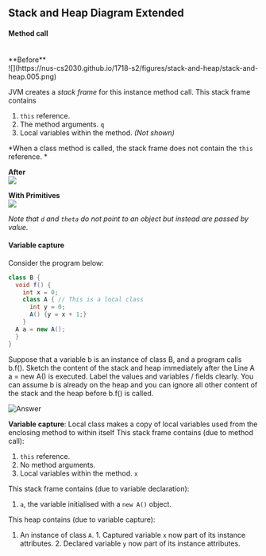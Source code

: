 ## Stack and Heap Diagram Extended


#### Method call
<br>
**Before** <br>
![](https://nus-cs2030.github.io/1718-s2/figures/stack-and-heap/stack-and-heap.005.png)

  JVM creates a *stack frame* for this instance method call. This stack frame
  contains
  1. `this` reference.
  2. The method arguments. `q`
  3. Local variables within the method. _(Not shown)_

*When a class method is called, the stack frame does not contain the `this`
reference. *

**After** <br>
![](https://nus-cs2030.github.io/1718-s2/figures/stack-and-heap/stack-and-heap.006.png)

**With Primitives** <br>
![](https://nus-cs2030.github.io/1718-s2/figures/stack-and-heap/stack-and-heap.007.png)

_Note that `d` and `theta` do not point to an object but instead are
passed by value._

#### Variable capture

Consider the program below:
``` Java
class B {
  void f() {
    int x = 0;
    class A { // This is a local class
      int y = 0;
      A() {y = x + 1;}
    }
  A a = new A();
  }
}
```
Suppose that a variable b is an instance of class B, and a program calls b.f().
Sketch the content of the stack and heap immediately after the
Line A a = new A() is executed. Label the values and variables / fields clearly.
You can assume b is already on the heap and you can ignore all other content of
the stack and the heap before b.f() is called.

![Answer](https://i.snag.gy/OSH8BP.jpg)

**Variable capture**: Local class makes a copy of local
variables used from the enclosing method to within itself
This stack frame contains (due to method call):
  1. `this` reference.
  2. No method arguments.
  3. Local variables within the method. `x`

This stack frame contains (due to variable declaration):
  1. `a`, the variable initialised with a `new A()` object.

This heap contains (due to variable capture):
  1. An instance of class `A`.
    1. Captured variable `x` now part of its instance attributes.
    2. Declared variable `y` now part of its instance attributes.
